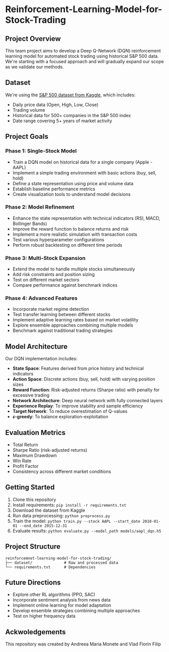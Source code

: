 # Reinforcement-Learning-Model-for-Stock-Trading

## Project Overview

This team project aims to develop a Deep Q-Network (DQN) reinforcement learning model for automated stock trading using historical S&P 500 data. We're starting with a focused approach and will gradually expand our scope as we validate our methods.

## Dataset

We're using the [S&P 500 dataset from Kaggle](https://www.kaggle.com/datasets/camnugent/sandp500/data), which includes:
- Daily price data (Open, High, Low, Close)
- Trading volume
- Historical data for 500+ companies in the S&P 500 index
- Date range covering 5+ years of market activity

## Project Goals

### Phase 1: Single-Stock Model
- Train a DQN model on historical data for a single company (Apple - AAPL)
- Implement a simple trading environment with basic actions (buy, sell, hold)
- Define a state representation using price and volume data
- Establish baseline performance metrics
- Create visualization tools to understand model decisions

### Phase 2: Model Refinement
- Enhance the state representation with technical indicators (RSI, MACD, Bollinger Bands)
- Improve the reward function to balance returns and risk
- Implement a more realistic simulation with transaction costs
- Test various hyperparameter configurations
- Perform robust backtesting on different time periods

### Phase 3: Multi-Stock Expansion
- Extend the model to handle multiple stocks simultaneously
- Add risk constraints and position sizing
- Test on different market sectors
- Compare performance against benchmark indices

### Phase 4: Advanced Features
- Incorporate market regime detection
- Test transfer learning between different stocks
- Implement adaptive learning rates based on market volatility
- Explore ensemble approaches combining multiple models
- Benchmark against traditional trading strategies

## Model Architecture

Our DQN implementation includes:

- **State Space**: Features derived from price history and technical indicators
- **Action Space**: Discrete actions (buy, sell, hold) with varying position sizes
- **Reward Function**: Risk-adjusted returns (Sharpe ratio) with penalty for excessive trading
- **Network Architecture**: Deep neural network with fully connected layers
- **Experience Replay**: To improve stability and sample efficiency
- **Target Network**: To reduce overestimation of Q-values
- **$\epsilon$-greedy**: To balance exploration-exploitation

## Evaluation Metrics

- Total Return
- Sharpe Ratio (risk-adjusted returns)
- Maximum Drawdown
- Win Rate
- Profit Factor
- Consistency across different market conditions

## Getting Started

1. Clone this repository
2. Install requirements: `pip install -r requirements.txt`
3. Download the dataset from Kaggle
4. Run data preprocessing: `python preprocess.py`
5. Train the model: `python train.py --stock AAPL --start_date 2010-01-01 --end_date 2015-12-31`
6. Evaluate results: `python evaluate.py --model_path models/aapl_dqn.h5`

## Project Structure

```
reinforcemnet-learning-model-for-stock-trading/
├── dataset/              # Raw and processed data
└── requirements.txt      # Dependencies
```

## Future Directions

- Explore other RL algorithms (PPO, SAC)
- Incorporate sentiment analysis from news data
- Implement online learning for model adaptation
- Develop ensemble strategies combining multiple approaches
- Test on higher frequency data

## Ackwoledgements

This repository was created by Andreea Maria Monete and Vlad Florin Filip